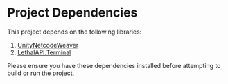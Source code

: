 # Project Dependencies

This project depends on the following libraries:

1. [UnityNetcodeWeaver](https://github.com/EvaisaDev/UnityNetcodeWeaver)
2. [LethalAPI.Terminal](https://github.com/LethalCompany/LethalAPI.TerminalCommands)

Please ensure you have these dependencies installed before attempting to build or run the project.